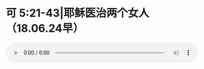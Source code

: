 # 可 5:21-43|耶稣医治两个女人（18.06.24早）

<audio style="width: 100%;" preload="false" controls controlslist="nodownload"><source src="http://file.simai.life/audio/mp3/old/25953.mp3" type="audio/mpeg">Your browser does not support the audio element.</audio>


